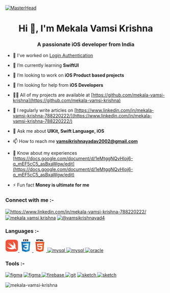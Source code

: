 [![MasterHead](https://insights.dice.com/wp-content/uploads/2018/06/Xcode-Mac-iPad-Apple-Dice.png)](https://github.com/mekala-vamsi-krishna)
<h1 align="center">Hi 👋, I'm Mekala Vamsi Krishna</h1>
<h3 align="center">A passionate iOS developer from India</h3>

- 🔭 I've worked on [Login Authentication](https://github.com/mekala-vamsi-krishna/Login-Authentication)

- 🌱 I’m currently learning **SwiftUI**

- 👯 I’m looking to work on **iOS Product based projects**

- 🤝 I’m looking for help from **iOS Developers**

- 👨‍💻 All of my projects are available at [https://github.com/mekala-vamsi-krishna](https://github.com/mekala-vamsi-krishna)

- 📝 I regularly write articles on [https://www.linkedin.com/in/mekala-vamsi-krishna-788220222/](https://www.linkedin.com/in/mekala-vamsi-krishna-788220222/)

- 💬 Ask me about **UIKit, Swift Language, iOS**

- 📫 How to reach me **vamsikrishnayadav2002@gmail.com**

- 📄 Know about my experiences [https://docs.google.com/document/d/1eMtggNQvHIoj6-q_mEF5cC5_asBxaWgw/edit](https://docs.google.com/document/d/1eMtggNQvHIoj6-q_mEF5cC5_asBxaWgw/edit)

- ⚡ Fun fact **Money is ultimate for me**

<h3 align="left">Connect with me :-</h3>
<p align="left">
<a href="https://linkedin.com/in/https://www.linkedin.com/in/mekala-vamsi-krishna-788220222/" target="blank"><img align="center" src="https://raw.githubusercontent.com/rahuldkjain/github-profile-readme-generator/master/src/images/icons/Social/linked-in-alt.svg" alt="https://www.linkedin.com/in/mekala-vamsi-krishna-788220222/" height="30" width="40" /></a>
<a href="https://stackoverflow.com/users/mekala vamsi krishna" target="blank"><img align="center" src="https://raw.githubusercontent.com/rahuldkjain/github-profile-readme-generator/master/src/images/icons/Social/stack-overflow.svg" alt="mekala vamsi krishna" height="30" width="40" /></a>
<a href="https://www.hackerrank.com/@vamsikrishnayad4" target="blank"><img align="center" src="https://raw.githubusercontent.com/rahuldkjain/github-profile-readme-generator/master/src/images/icons/Social/hackerrank.svg" alt="@vamsikrishnayad4" height="30" width="40" /></a>
</p>

<h3 align="left">Languages :- </h3><p align="left"> <a href="https://developer.apple.com/swift/" target="_blank" rel="noreferrer"> <img src="https://raw.githubusercontent.com/devicons/devicon/master/icons/swift/swift-original.svg" alt="swift" width="40" height="40"/> </a> <a href="https://www.w3schools.com/css/" target="_blank" rel="noreferrer"> <img src="https://raw.githubusercontent.com/devicons/devicon/master/icons/css3/css3-original-wordmark.svg" alt="css3" width="40" height="40"/> </a> <a href="https://www.w3.org/html/" target="_blank" rel="noreferrer"> <img src="https://raw.githubusercontent.com/devicons/devicon/master/icons/html5/html5-original-wordmark.svg" alt="html5" width="40" height="40"/> </a>  <a href="https://realm.io" target="_blank" rel="noreferrer"> <img src="https://www.svgrepo.com/show/354265/realm.svg" alt="mysql" width="40" height="40"/> </a>  <a href="https://www.mysql.com/" target="_blank" rel="noreferrer"> <img src="https://www.freepnglogos.com/uploads/logo-mysql-png/logo-mysql-mysql-logo-png-images-are-download-crazypng-21.png" alt="mysql" width="40" height="40"/> </a> <a href="https://www.oracle.com/" target="_blank" rel="noreferrer"> <img src="https://download.logo.wine/logo/Oracle_Corporation/Oracle_Corporation-Logo.wine.png" alt="oracle" width="80" height="40"/></a>
</p> 
<h3 align="left">Tools :-</h3> <a href="" target="_blank" rel="noreferrer"> <img src="https://www.macincloud.com/pages/images/xcode-icon.png" alt="figma" width="40" height="40"/></a> <a href="https://www.figma.com/" target="_blank" rel="noreferrer"> <img src="https://www.vectorlogo.zone/logos/figma/figma-icon.svg" alt="figma" width="40" height="40"/> </a> <a href="https://firebase.google.com/" target="_blank" rel="noreferrer"> <img src="https://www.vectorlogo.zone/logos/firebase/firebase-icon.svg" alt="firebase" width="40" height="40"/> </a> <a href="https://git-scm.com/" target="_blank" rel="noreferrer"> <img src="https://www.vectorlogo.zone/logos/git-scm/git-scm-icon.svg" alt="git" width="40" height="40"/></a> <a href="https://www.sketch.com/" target="_blank" rel="noreferrer"> <img src="https://www.vectorlogo.zone/logos/sketchapp/sketchapp-icon.svg" alt="sketch" width="40" height="40"/> </a> <a href="https://www.postman.com/" target="_blank" rel="noreferrer"> <img src="https://uxwing.com/wp-content/themes/uxwing/download/brands-and-social-media/postman-icon.png" alt="sketch" width="40" height="40"/> </a> 

<p><img align="center" src="https://github-readme-streak-stats.herokuapp.com/?user=mekala-vamsi-krishna&" alt="mekala-vamsi-krishna" /></p>
